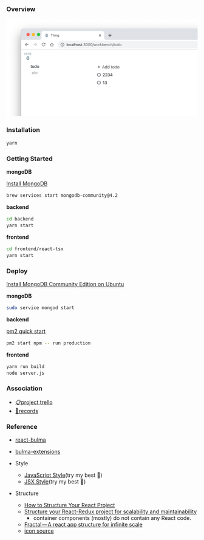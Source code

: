 ### Overview

![overview](https://github.com/wuzhenquan/thing/blob/master/record-images/overview.png?raw=true)

### Installation

```sh
yarn
```

### Getting Started

**mongoDB**

[Install MongoDB](https://docs.mongodb.com/manual/administration/install-community/) 

```sh
brew services start mongodb-community@4.2
```

**backend** 

```sh
cd backend
yarn start
```

**frontend** 

```sh
cd frontend/react-tsx
yarn start
```

### Deploy

[Install MongoDB Community Edition on Ubuntu](https://docs.mongodb.com/manual/tutorial/install-mongodb-on-ubuntu/) 

**mongoDB** 

```sh
sudo service mongod start
```

**backend** 

[pm2 quick start](https://pm2.keymetrics.io/docs/usage/quick-start/) 

```sh
pm2 start npm -- run production
```

**frontend** 

```sh
yarn run build
node server.js
```

### Association

- [📋project trello](https://trello.com/b/8AHQFOhN/)
- [📝records](https://github.com/wuzhenquan/thing/tree/master/record)

### Reference

- [react-bulma](https://github.com/kulakowka/react-bulma)
- [bulma-extensions](https://github.com/wikiki/bulma-extensions)

- Style
  - [JavaScript Style](https://github.com/airbnb/javascript)(try my best 🙊)
  - [JSX Style](https://github.com/airbnb/javascript/tree/master/react#ismounted)(try my best 🙊)
- Structure
  - [How to Structure Your React Project](https://daveceddia.com/react-project-structure/)
  - [Structure your React-Redux project for scalability and maintainability](https://levelup.gitconnected.com/structure-your-react-redux-project-for-scalability-and-maintainability-618ad82e32b7)
      - container components (mostly) do not contain any React code.
  - [Fractal — A react app structure for infinite scale](https://hackernoon.com/fractal-a-react-app-structure-for-infinite-scale-4dab943092af)
  - [icon source](https://iconbrew.com/)
